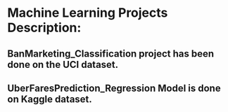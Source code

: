 # Machine Learning Projects Description:

## BanMarketing_Classification project has been done on the UCI dataset.
## UberFaresPrediction_Regression Model is done on Kaggle dataset.
